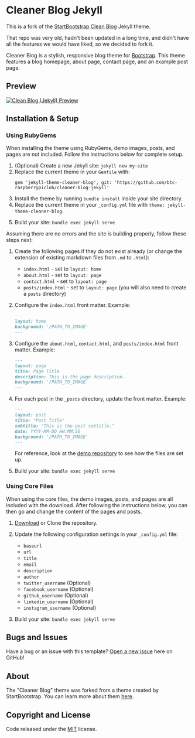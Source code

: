 # Cleaner Blog Jekyll

This is a fork of the
[StartBootstrap Clean Blog](https://github.com/StartBootstrap/startbootstrap-clean-blog-jekyll)
Jekyll theme.

That repo was very old, hadn't been updated in a long time, and didn't have all
the features we would have liked, so we decided to fork it.

Cleaner Blog is a stylish, responsive blog theme for [Bootstrap](https://getbootstrap.com/). This theme features
a blog homepage, about page, contact page, and an example post page.
<!-- TODO: Test that the form setup works -->
<!-- along with a working contact form powered by [Formspree](https://formspree.io/).-->

## Preview

<!-- TODO: Create preview screenshot -->
[![Clean Blog (Jekyll) Preview](https://startbootstrap.com/assets/img/screenshots/themes/clean-blog-jekyll.png)](http://StartBootstrap.github.io/startbootstrap-clean-blog-jekyll/)

## Installation & Setup

### Using RubyGems

When installing the theme using RubyGems, demo images, posts, and pages are not
included. Follow the instructions below for complete setup.

1. (Optional) Create a new Jekyll site: `jekyll new my-site`
2. Replace the current theme in your `Gemfile` with:
    ```gemfile
    gem 'jekyll-theme-cleaner-blog', git: 'https://github.com/btc-raspberrypiclub/cleaner-blog-jekyll'
    ```
3. Install the theme by running `bundle install` inside your site directory.
4. Replace the current theme in your `_config.yml` file with
`theme: jekyll-theme-cleaner-blog`.
<!-- TODO: Describe adding `navigation` to `_config.yml` -->
5. Build your site: `bundle exec jekyll serve`

Assuming there are no errors and the site is building properly, follow these
steps next:

1. Create the following pages if they do not exist already (or change the
extension of existing markdown files from `.md` to `.html`):

   - `index.html` - set to `layout: home`
   - `about.html` - set to `layout: page`
   - `contact.html` - set to `layout: page`
   - `posts/index.html` - set to `layout: page` (you will also need to
   create a `posts` directory)

2. Configure the `index.html` front matter. Example:

    ```markdown
    ---
    layout: home
    background: '/PATH_TO_IMAGE'
    ---
    ```

3. Configure the `about.html`, `contact.html`, and `posts/index.html` front
matter. Example:

    ```markdown
    ---
    layout: page
    title: Page Title
    description: This is the page description.
    background: '/PATH_TO_IMAGE'
    ---
    ```

4. For each post in the `_posts` directory, update the front matter. Example:

    ```markdown
    ---
    layout: post
    title: "Post Title"
    subtitle: "This is the post subtitle."
    date: YYYY-MM-DD HH:MM:SS
    background: '/PATH_TO_IMAGE'
    ---
    ```

    For reference, look at the [demo
    repository](https://github.com/btc-raspberrypiclub/cleaner-blog-jekyll) to
    see how the files are set up.

<!-- TODO:
5. Add the form to the `contact.html` page. Add the following code to your
`contact.html` page:

    ```html
    <form name="sentMessage" id="contactForm" novalidate>
      <div class="control-group">
        <div class="form-group floating-label-form-group controls">
          <label>Name</label>
          <input type="text" class="form-control" placeholder="Name" id="name" required data-validation-required-message="Please enter your name.">
          <p class="help-block text-danger"></p>
        </div>
      </div>
      <div class="control-group">
        <div class="form-group floating-label-form-group controls">
          <label>Email Address</label>
          <input type="email" class="form-control" placeholder="Email Address" id="email" required data-validation-required-message="Please enter your email address.">
          <p class="help-block text-danger"></p>
        </div>
      </div>
      <div class="control-group">
        <div class="form-group col-xs-12 floating-label-form-group controls">
          <label>Phone Number</label>
          <input type="tel" class="form-control" placeholder="Phone Number" id="phone" required data-validation-required-message="Please enter your phone number.">
          <p class="help-block text-danger"></p>
        </div>
      </div>
      <div class="control-group">
        <div class="form-group floating-label-form-group controls">
          <label>Message</label>
          <textarea rows="5" class="form-control" placeholder="Message" id="message" required data-validation-required-message="Please enter a message."></textarea>
          <p class="help-block text-danger"></p>
        </div>
      </div>
      <br>
      <div id="success"></div>
      <div class="form-group">
        <button type="submit" class="btn btn-primary" id="sendMessageButton">Send</button>
      </div>
    </form>
    ```

    Make sure you have the `email` setting in your `_config.yml` file set to a
    working email address! Once this is set, fill out the form and then check
    your email, verify the email address using the link sent to you by
    Formspree, and then the form will be working!
-->

5. Build your site: `bundle exec jekyll serve`

### Using Core Files

When using the core files, the demo images, posts, and pages are all included
with the download. After following the instructions below, you can then go and
change the content of the pages and posts.

1. [Download](https://github.com/btc-raspberrypiclub/cleaner-blog-jekyll/archive/master.zip)
or Clone the repository.
2. Update the following configuration settings in your `_config.yml` file:

    - `baseurl`
    - `url`
    - `title`
    - `email`
    <!--TODO: (after setting this setting to a working email address, fill out
        the form on the contact page and send it - then check your email and verify
        the address and the form will send you messages when used)-->
    - `description`
    - `author`
    - `twitter_username` (Optional)
    - `facebook_username` (Optional)
    - `github_username` (Optional)
    - `linkedin_username` (Optional)
    - `instagram_username` (Optional)

3. Build your site: `bundle exec jekyll serve`

## Bugs and Issues

Have a bug or an issue with this template?
[Open a new issue](https://github.com/btc-raspberrypiclub/cleaner-blog-jekyll/issues)
here on GitHub!

## About

The "Cleaner Blog" theme was forked from a theme created by StartBootstrap.
You can learn more about them [here](https://startbootstrap.com).

## Copyright and License

Code released under the
[MIT](https://github.com/btc-raspberrypiclub/cleaner-blog-jekyll/blob/master/LICENSE)
license.
